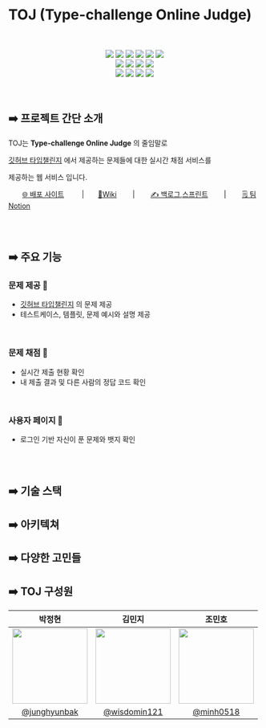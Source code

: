 # TOJ (Type-challenge Online Judge)

<br />
<br />


<div align="center">

  <img src ="https://img.shields.io/badge/Javascript-F7DF1E?&style=flat-square&logo=Javascript&logoColor=black"/>
  <img src ="https://img.shields.io/badge/TypeScript-3178C6?&style=flat-square&logo=TypeScript&logoColor=white"/>
  <img src ="https://img.shields.io/badge/React-61DAFB?&style=flat-square&logo=React&logoColor=white"/>
  <img src ="https://img.shields.io/badge/reactquery-FF4154?&style=flat-square&logo=reactquery&logoColor=white"/>
  <img src ="https://img.shields.io/badge/Zustand-EF8235?&style=flat-square&logo=Zustand&logoColor=white"/>
  <img src ="https://img.shields.io/badge/vanilla extract-DB7093?&style=flat-square&logo=vanilla extract&logoColor=white"/>
 
  <br>
  <img src="https://img.shields.io/badge/NestJS-E0234E?style=flat-square&logo=NestJS&logoColor=white"/>
  <img src="https://img.shields.io/badge/PostgreSQL-4169E1?style=flat-square&logo=PostgreSQL&logoColor=white"/>
  <img src="https://img.shields.io/badge/typeorm-DC382D?style=flat-square&logo=typeorm&logoColor=white"/>
  <img src="https://img.shields.io/badge/Docker-2496ED?style=flat-square&logo=Docker&logoColor=white"/>
  <br>
  <img src="https://img.shields.io/badge/Github Actions-2088FF?style=flat-square&logo=Github Actions&logoColor=white"/>
  <img src="https://img.shields.io/badge/Github-181717?style=flat-square&logo=Github&logoColor=white"/>
  <img src ="https://img.shields.io/badge/Git-F05032?&style=flat-square&logo=Git&logoColor=white"/>
  <img src ="https://img.shields.io/badge/cloudtype-333333?&style=flat-square&logo=cloudtype&logoColor=white"/>

</div>


<br />
<br />



## ➡️ 프로젝트 간단 소개

TOJ는 **Type-challenge Online Judge** 의 줄임말로 

[깃허브 타입챌린지](https://github.com/type-challenges/type-challenges) 에서 제공하는 문제들에 대한 실시간 채점 서비스를 

제공하는 웹 서비스 입니다.


&nbsp; &nbsp; &nbsp; &nbsp;[🌐 배포 사이트](https://toj-fe.vercel.app/) &nbsp; &nbsp; &nbsp; &nbsp; |&nbsp; &nbsp; &nbsp; &nbsp;[🔆Wiki](https://github.com/type-challenges-online-judge/.github/wiki) &nbsp; &nbsp; &nbsp; &nbsp;|&nbsp; &nbsp; &nbsp; &nbsp;
[✍️ 백로그,스프린트](https://docs.google.com/spreadsheets/d/1YRG5IQeLVcm4QQxgQkdtO_R742IVgMWYD6CZZtkFcQA/edit#gid=1918285500) &nbsp; &nbsp; &nbsp; &nbsp;|&nbsp; &nbsp; &nbsp; &nbsp; [🗒️ 팀 Notion](https://efficacious-snout-c37.notion.site/TOJ-d2c2136a5ee1451099ea7618436028f0?pvs=4)


<br />
<br />


## ➡️ 주요 기능


### 문제 제공 📘

- [깃허브 타입챌린지](https://github.com/type-challenges/type-challenges) 의 문제 제공
- 테스트케이스, 템플릿, 문제 예시와 설명 제공

<br />

### 문제 채점 💯

- 실시간 제출 현황 확인
- 내 제출 결과 및 다른 사람의 정답 코드 확인

<br />

### 사용자 페이지 🙆

- 로그인 기반 자신이 푼 문제와 뱃지 확인



<br />
<br />


## ➡️ 기술 스택


## ➡️ 아키텍쳐


## ➡️ 다양한 고민들


## ➡️ TOJ 구성원

| 박정현 | 김민지 | 조민호 |
| :-----:  | :-----: | :------: |
| <img width="150" height="150" src="https://avatars.githubusercontent.com/u/44913775?v=4"> |<img width="150" height="150" src ="https://avatars.githubusercontent.com/u/46989954?v=4">|<img width="150" height="150" src="https://avatars.githubusercontent.com/u/78631876?v=4">|
| [@junghyunbak](https://github.com/junghyunbak) |[@wisdomin121](https://github.com/wisdomin121)|[@minh0518](https://github.com/minh0518)|
